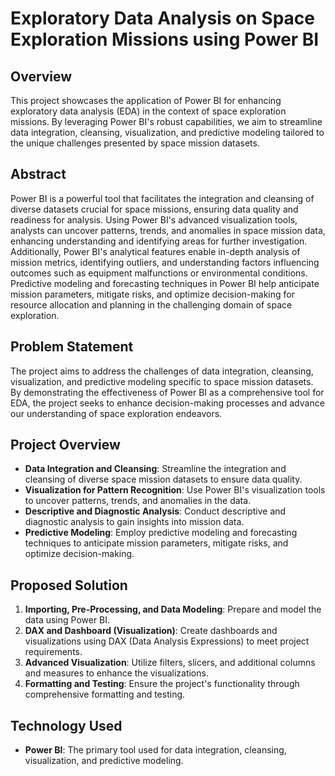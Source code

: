 # Exploratory Data Analysis on Space Exploration Missions using Power BI

## Overview

This project showcases the application of Power BI for enhancing exploratory data analysis (EDA) in the context of space exploration missions. By leveraging Power BI's robust capabilities, we aim to streamline data integration, cleansing, visualization, and predictive modeling tailored to the unique challenges presented by space mission datasets.

## Abstract

Power BI is a powerful tool that facilitates the integration and cleansing of diverse datasets crucial for space missions, ensuring data quality and readiness for analysis. Using Power BI's advanced visualization tools, analysts can uncover patterns, trends, and anomalies in space mission data, enhancing understanding and identifying areas for further investigation. Additionally, Power BI's analytical features enable in-depth analysis of mission metrics, identifying outliers, and understanding factors influencing outcomes such as equipment malfunctions or environmental conditions. Predictive modeling and forecasting techniques in Power BI help anticipate mission parameters, mitigate risks, and optimize decision-making for resource allocation and planning in the challenging domain of space exploration.

## Problem Statement

The project aims to address the challenges of data integration, cleansing, visualization, and predictive modeling specific to space mission datasets. By demonstrating the effectiveness of Power BI as a comprehensive tool for EDA, the project seeks to enhance decision-making processes and advance our understanding of space exploration endeavors.

## Project Overview

- **Data Integration and Cleansing**: Streamline the integration and cleansing of diverse space mission datasets to ensure data quality.
- **Visualization for Pattern Recognition**: Use Power BI's visualization tools to uncover patterns, trends, and anomalies in the data.
- **Descriptive and Diagnostic Analysis**: Conduct descriptive and diagnostic analysis to gain insights into mission data.
- **Predictive Modeling**: Employ predictive modeling and forecasting techniques to anticipate mission parameters, mitigate risks, and optimize decision-making.

## Proposed Solution

1. **Importing, Pre-Processing, and Data Modeling**: Prepare and model the data using Power BI.
2. **DAX and Dashboard (Visualization)**: Create dashboards and visualizations using DAX (Data Analysis Expressions) to meet project requirements.
3. **Advanced Visualization**: Utilize filters, slicers, and additional columns and measures to enhance the visualizations.
4. **Formatting and Testing**: Ensure the project's functionality through comprehensive formatting and testing.

## Technology Used

- **Power BI**: The primary tool used for data integration, cleansing, visualization, and predictive modeling.

